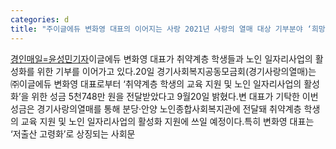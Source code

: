 ```yaml
---
categories: d
title: "주이글에듀 변화영 대표의 이어지는 사랑 2021년 사랑의 열매 대상 기부분야 ‘희망장’ 수상"
---
```

[경인매일=윤성민기자](주)이글에듀 변화영 대표가 취약계층 학생들과 노인 일자리사업의 활성화를 위한 기부를 이어가고 있다.20일 경기사회복지공동모금회(경기사랑의열매)는 ㈜이글에듀 변화영 대표로부터 ‘취약계층 학생의 교육 지원 및 노인 일자리사업의 활성화’을 위한 성금 5천748만 원을 전달받았다고 9월20일 밝혔다.변 대표가 기탁한 이번 성금은 경기사랑의열매를 통해 분당·안양 노인종합사회복지관에 전달돼 취약계층 학생의 교육 지원 및 노인 일자리사업의 활성화 지원에 쓰일 예정이다.특히 변화영 대표는 ‘저출산 고령화’로 상징되는 사회문